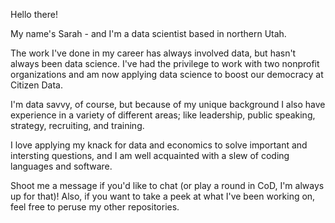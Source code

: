 Hello there!

My name's Sarah - and I'm a data scientist based in northern Utah.

The work I've done in my career has always involved data, but hasn't always been data science. I've had the privilege to work with two nonprofit organizations and am now applying data science to boost our democracy at Citizen Data. 

I'm data savvy, of course, but because of my unique background I also have experience in a variety of different areas; like leadership, public speaking, strategy, recruiting, and training.

I love applying my knack for data and economics to solve important and intersting questions, and I am well acquainted with a slew of coding languages and software.

Shoot me a message if you'd like to chat (or play a round in CoD, I'm always up for that)! Also, if you want to take a peek at what I've been working on, feel free to peruse my other repositories.
